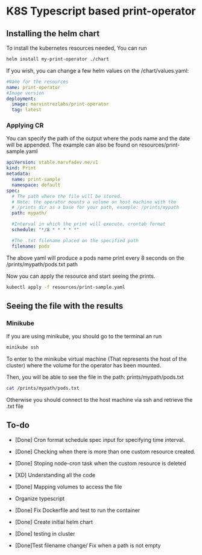 # K8S Typescript based print-operator

## Installing the helm chart

To install the kubernetes resources needed,
You can run
```bash
helm install my-print-operator ./chart
```
If you wish, you can change a few helm values on the /chart/values.yaml:
```yaml
#Name for the resources
name: print-operator
#Image version
deployment:
  image: marvintrezlabs/print-operator
  tag: latest
```

### Applying CR
You can specify the path of the output where the pods name and the date will be appended.
The example can also be found on resources/print-sample.yaml
```yaml
apiVersion: stable.marvfadev.me/v1
kind: Print
metadata:
  name: print-sample
  namespace: default
spec:
  # The path where the file will be stored.
  # Note: the operator mounts a volume on host machine with the 
  # /prints dir as a base for your path, example: /prints/mypath
  path: mypath/

  #Interval in which the print will execute, crontab format
  schedule: "*/8 * * * * *"

  #The .txt filename placed on the specified path
  filename: pods
```
The above yaml will produce a pods name print every 8 seconds on the /prints/mypath/pods.txt path

Now you can apply the resource and start seeing the prints.
```bash
kubectl apply -f resources/print-sample.yaml
```
## Seeing the file with the results
### Minikube
If you are using minikube, you should go to the terminal an run
```bash
minikube ssh
```
To enter to the minikube virtual machine (That represents the host of the cluster) where the volume for the operator has been mounted.

Then, you will be able to see the file in the path: prints/mypath/pods.txt
```bash
cat /prints/mypath/pods.txt
```

Otherwise you should connect to the host machine via ssh and retrieve the .txt file

## To-do

- [Done] Cron format schedule spec input for specifying time interval.

- [Done] Checking when there is more than one custom resource created.

- [Done] Stoping node-cron task when the custom resource is deleted

- [XD] Understanding all the code

- [Done] Mapping volumes to access the file

- Organize typescript

- [Done] Fix Dockerfile and test to run the container

- [Done] Create initial helm chart

- [Done] testing in cluster

- [Done]Test filename change/ Fix when a path is not empty